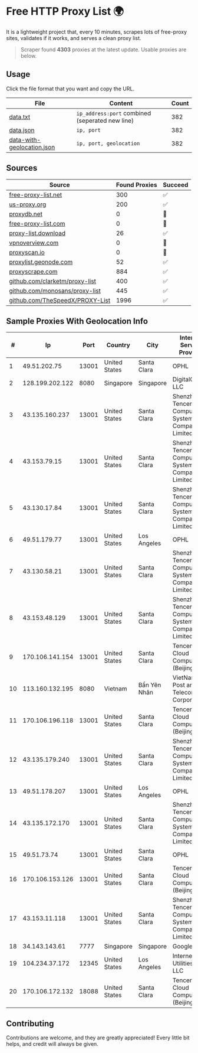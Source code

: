 
# Free HTTP Proxy List 🌍

It is a lightweight project that, every 10 minutes, scrapes lots of free-proxy sites, validates if it works, and serves a clean proxy list.


> Scraper found **4303** proxies at the latest update. Usable proxies are below.

## Usage

Click the file format that you want and copy the URL.


|File|Content|Count|
|----|-------|-----|
|[data.txt](https://raw.githubusercontent.com/themiralay/Proxy-List-World/master/data.txt)|`ip_address:port` combined (seperated new line)|382|
|[data.json](https://raw.githubusercontent.com/themiralay/Proxy-List-World/master/data.json)|`ip, port`|382|
|[data-with-geolocation.json](https://raw.githubusercontent.com/themiralay/Proxy-List-World/master/data-with-geolocation.json)|`ip, port, geolocation`|382|

## Sources

|Source|Found Proxies|Succeed|
|------|-------------|-------|
|[free-proxy-list.net](https://free-proxy-list.net)|300|✅|
|[us-proxy.org](https://www.us-proxy.org)|200|✅|
|[proxydb.net](http://proxydb.net)|0|🚫|
|[free-proxy-list.com](https://free-proxy-list.com/?page=&port=&type%5B%5D=http&type%5B%5D=https&up_time=0&search=Search)|0|🚫|
|[proxy-list.download](https://www.proxy-list.download/HTTP)|26|✅|
|[vpnoverview.com](https://vpnoverview.com/privacy/anonymous-browsing/free-proxy-servers)|0|🚫|
|[proxyscan.io](https://www.proxyscan.io)|0|🚫|
|[proxylist.geonode.com](https://proxylist.geonode.com/api/proxy-list?limit=300&page=1&sort_by=lastChecked&sort_type=desc&protocols=http,https)|52|✅|
|[proxyscrape.com](https://api.proxyscrape.com/v2/?request=displayproxies&protocol=http&timeout=10000&country=all&ssl=all&anonymity=all)|884|✅|
|[github.com/clarketm/proxy-list](https://raw.githubusercontent.com/clarketm/proxy-list/master/proxy-list-raw.txt)|400|✅|
|[github.com/monosans/proxy-list](https://raw.githubusercontent.com/monosans/proxy-list/main/proxies/http.txt)|445|✅|
|[github.com/TheSpeedX/PROXY-List](https://raw.githubusercontent.com/TheSpeedX/PROXY-List/master/http.txt)|1996|✅|


## Sample Proxies With Geolocation Info

|#|Ip|Port|Country|City|Internet Service Provider|
|-|--|----|-------|----|-------------------------|
|1|49.51.202.75|13001|United States|Santa Clara|OPHL|
|2|128.199.202.122|8080|Singapore|Singapore|DigitalOcean, LLC|
|3|43.135.160.237|13001|United States|Santa Clara|Shenzhen Tencent Computer Systems Company Limited|
|4|43.153.79.15|13001|United States|Santa Clara|Shenzhen Tencent Computer Systems Company Limited|
|5|43.130.17.84|13001|United States|Santa Clara|Shenzhen Tencent Computer Systems Company Limited|
|6|49.51.179.77|13001|United States|Los Angeles|OPHL|
|7|43.130.58.21|13001|United States|Santa Clara|Shenzhen Tencent Computer Systems Company Limited|
|8|43.153.48.129|13001|United States|Santa Clara|Shenzhen Tencent Computer Systems Company Limited|
|9|170.106.141.154|13001|United States|Santa Clara|Tencent Cloud Computing (Beijing) Co|
|10|113.160.132.195|8080|Vietnam|Bẩn Yên Nhân|VietNam Post and Telecom Corporation|
|11|170.106.196.118|13001|United States|Santa Clara|Tencent Cloud Computing (Beijing) Co|
|12|43.135.179.240|13001|United States|Santa Clara|Shenzhen Tencent Computer Systems Company Limited|
|13|49.51.178.207|13001|United States|Los Angeles|OPHL|
|14|43.135.172.170|13001|United States|Santa Clara|Shenzhen Tencent Computer Systems Company Limited|
|15|49.51.73.74|13001|United States|Santa Clara|OPHL|
|16|170.106.153.126|13001|United States|Santa Clara|Tencent Cloud Computing (Beijing) Co|
|17|43.153.11.118|13001|United States|Santa Clara|Shenzhen Tencent Computer Systems Company Limited|
|18|34.143.143.61|7777|Singapore|Singapore|Google LLC|
|19|104.234.37.172|12345|United States|Los Angeles|Internet Utilities NA LLC|
|20|170.106.172.132|18088|United States|Santa Clara|Tencent Cloud Computing (Beijing) Co|



## Contributing

Contributions are welcome, and they are greatly appreciated! Every
little bit helps, and credit will always be given.

